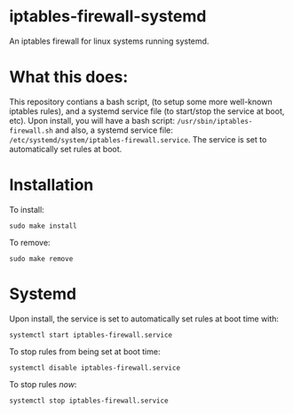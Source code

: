 # iptables-firewall-systemd
An iptables firewall for linux systems running systemd.

# What this does:

This repository contians a bash script, (to setup some more well-known iptables rules), and a systemd service file (to start/stop the service at boot, etc). Upon install, you will have a bash script: `/usr/sbin/iptables-firewall.sh` and also, a systemd service file: `/etc/systemd/system/iptables-firewall.service`. The service is set to automatically set rules at boot.

# Installation

To install:

    sudo make install

To remove:

    sudo make remove

# Systemd

Upon install, the service is set to automatically set rules at boot time with:

    systemctl start iptables-firewall.service

To stop rules from being set at boot time:

    systemctl disable iptables-firewall.service

To stop rules *now*:

    systemctl stop iptables-firewall.service

